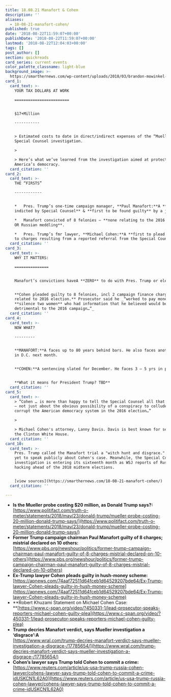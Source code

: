 ```yaml
---
title: 18.08.21 Manafort & Cohen
description: ''
aliases:
  - 18-08-21-manafort-cohen/
published: true
date: '2018-08-22T11:59:07+00:00'
publishDate: '2018-08-22T11:59:07+00:00'
lastmod: '2018-08-22T12:04:03+00:00'
tags: []
post_author: []
section: quickreads
card_series: current events
color_palette_classname: light-blue
background_image: >-
  https://smarthernews.com/wp-content/uploads/2018/03/brandon-mowinkel-211936-unsplash-scaled.jpg
card_1:
  card_text: >-
    YOUR TAX DOLLAR$ AT WORK

    ========================


    $17+Million

    -----------


    > Estimated costs to date in direct/indirect expenses of the “Mueller”
    Special Counsel investigation.

    > 

    > Here’s what we’ve learned from the investigation aimed at protecting
    America’s democracy.
  card_citation: ''
card_2:
  card_text: >-
    THE “FIRSTS”

    ------------


    *   Pres. Trump’s one-time campaign manager, **Paul Manafort:**A **first
    indicted by Special Counsel** & **first to be found guilty** by a jury.

    *   Manafort convicted of 8 felonies – **none relating to the 2016 election
    OR Russian meddling**.

    *   Pres. Trump’s fmr lawyer, **Michael Cohen:**A **first to plead guilty**
    to charges resulting from a reported referral from the Special Counsel.
  card_citation: ''
card_3:
  card_text: >-
    WHY IT MATTERS:

    ===============


    Manafort’s convictions haveA **ZERO** to do with Pres. Trump or election.


    **Cohen pleaded guilty to 8 felonies, incl 2 campaign finance charges
    related to 2016 election.** Prosecutor said he _“worked to pay money to
    **silence two women** who had information that he believed would be
    detrimental to the 2016 campaign…”_
  card_citation: ''
card_4:
  card_text: >-
    NOW WHAT?

    ---------


    **MANAFORT:**A faces up to 80 years behind bars. He also faces another trial
    in D.C. next month.


    **COHEN:**A sentencing slated for December. He faces 3 – 5 yrs in prison.


    **What it means for President Trump? TBD**
  card_citation: ''
card_5:
  card_text: >-
    > “Cohen … is more than happy to tell the Special Counsel all that he knows
    – not just about the obvious possibility of a conspiracy to collude and
    corrupt the American democracy system in the 2016 election…”

    > 

    > Michael Cohen's attorney, Lanny Davis. Davis is best known for serving in
    the Clinton White House.
  card_citation: ''
card_10:
  card_text: >-
    Pres. Trump called the Manafort trial a "witch hunt and disgrace." He has
    yet to speak publicly about Cohen's case. Meanwhile, the Special Counsel's
    investigation is entering its sixteenth month as WSJ reports of Russian
    hacking ahead of the 2018 midterm elections.


    [view sources](https://smarthernews.com/18-08-21-manafort-cohen/)
  card_citation: ''

---
```

*   **Is the Mueller probe costing $20 million, as Donald Trump says?:** [https://www.politifact.com/truth-o-meter/statements/2018/may/23/donald-trump/mueller-probe-costing-20-million-donald-trump-says/](https://www.politifact.com/truth-o-meter/statements/2018/may/23/donald-trump/mueller-probe-costing-20-million-donald-trump-says/)
*   **Former Trump campaign chairman Paul Manafort guilty of 8 charges; mistrial declared on 10 others:**  
    [https://www.pbs.org/newshour/politics/former-trump-campaign-chairman-paul-manafort-guilty-of-8-charges-mistrial-declared-on-10-others](https://www.pbs.org/newshour/politics/former-trump-campaign-chairman-paul-manafort-guilty-of-8-charges-mistrial-declared-on-10-others)
*   **Ex-Trump lawyer Cohen pleads guilty in hush-money scheme:** [https://apnews.com/74aaf72511d64fceb1d64529207bde64/Ex-Trump-lawyer-Cohen-pleads-guilty-in-hush-money-scheme](https://apnews.com/74aaf72511d64fceb1d64529207bde64/Ex-Trump-lawyer-Cohen-pleads-guilty-in-hush-money-scheme)
*   **Robert Khuzami Statement on Michael Cohen Case:  
    **[https://www.c-span.org/video/?450331-1/lead-prosecutor-speaks-reporters-michael-cohen-guilty-plea](https://www.c-span.org/video/?450331-1/lead-prosecutor-speaks-reporters-michael-cohen-guilty-plea)
*   **Trump decries Manafort verdict, says Mueller investigation a ‘disgrace’:A**  
    [https://www.wral.com/trump-decries-manafort-verdict-says-mueller-investigation-a-disgrace-/17785654/](https://www.wral.com/trump-decries-manafort-verdict-says-mueller-investigation-a-disgrace-/17785654/)
*   **Cohen’s lawyer says Trump told Cohen to commit a crime:** [https://www.reuters.com/article/us-usa-trump-russia-cohen-lawyer/cohens-lawyer-says-trump-told-cohen-to-commit-a-crime-idUSKCN1L62A0](https://www.reuters.com/article/us-usa-trump-russia-cohen-lawyer/cohens-lawyer-says-trump-told-cohen-to-commit-a-crime-idUSKCN1L62A0)